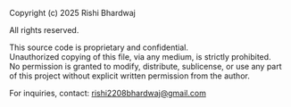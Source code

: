 Copyright (c) 2025 Rishi Bhardwaj

All rights reserved.

This source code is proprietary and confidential.  
Unauthorized copying of this file, via any medium, is strictly prohibited.  
No permission is granted to modify, distribute, sublicense, or use any part of this project without explicit written permission from the author.

For inquiries, contact: rishi2208bhardwaj@gmail.com
